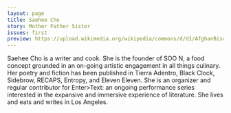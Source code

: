 ```yaml
---
layout: page
title: Saehee Cho
story: Mother Father Sister
issues: first
preview: https://upload.wikimedia.org/wikipedia/commons/d/d1/AfghanBiscuit.jpg
---
```


Saehee Cho is a writer and cook. She is the founder of SOO N, a food concept grounded in an on-going artistic engagement in all things culinary. Her poetry and fiction has been published in Tierra Adentro, Black Clock, Sidebrow, RECAPS, Entropy, and Eleven Eleven. She is an organizer and regular contributor for Enter>Text: an ongoing performance series interested in the expansive and immersive experience of literature. She lives and eats and writes in Los Angeles.
